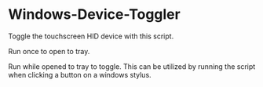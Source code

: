 # Windows-Device-Toggler

Toggle the touchscreen HID device with this script.

Run once to open to tray.

Run while opened to tray to toggle.
This can be utilized by running the script when clicking a button on a windows stylus.
